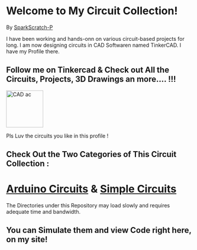# Welcome to My Circuit Collection!

By [SparkScratch-P](https://sparkscratch-p.github.io/)

 I have been working and hands-onn on various circuit-based projects for long. I am now designing circuits in CAD Softwaren named TinkerCAD. I have my Profile there.
 
## Follow me on Tinkercad & Check out All the Circuits, Projects, 3D Drawings an more.... !!! 
  
   <a href="https://www.tinkercad.com/users/0TMFbOW7Vt3?category=circuits&sort=likes&view_mode=default"> <img src="https://github.com/SparkScratch-P/sparkscratch-p.github.io/blob/main/download%20(1).png?raw=true" alt="CAD ac" width="100"/> </a>

Pls Luv the circuits you like in this profile ! 
  
## Check Out the Two Categories of This Circuit Collection :


# [Arduino Circuits](https://sparkscratch-p.github.io/circuit-designs/arduino/) & [Simple Circuits](https://sparkscratch-p.github.io/circuit-designs/simple/)

The Directories under this Repository may load slowly and requires adequate time and bandwidth.

You can Simulate them and view Code right here, on my site!
--- 
